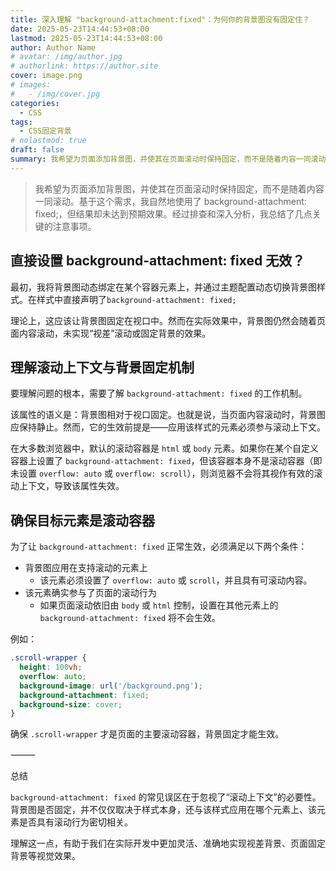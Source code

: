 ```yaml
---
title: 深入理解 "background-attachment:fixed"：为何你的背景图没有固定住？
date: 2025-05-23T14:44:53+08:00
lastmod: 2025-05-23T14:44:53+08:00
author: Author Name
# avatar: /img/author.jpg
# authorlink: https://author.site
cover: image.png
# images:
#   - /img/cover.jpg
categories:
  - CSS
tags:
  - CSS固定背景
# nolastmod: true
draft: false
summary: 我希望为页面添加背景图，并使其在页面滚动时保持固定，而不是随着内容一同滚动。基于这个需求，我自然地使用了 background-attachment: fixed;，但结果却未达到预期效果。经过排查和深入分析，我总结了几点关键的注意事项。
---
```





> 我希望为页面添加背景图，并使其在页面滚动时保持固定，而不是随着内容一同滚动。基于这个需求，我自然地使用了 background-attachment: fixed;，但结果却未达到预期效果。经过排查和深入分析，我总结了几点关键的注意事项。

## 直接设置 background-attachment: fixed 无效？

最初，我将背景图动态绑定在某个容器元素上，并通过主题配置动态切换背景图样式。在样式中直接声明了`background-attachment: fixed;`

理论上，这应该让背景图固定在视口中。然而在实际效果中，背景图仍然会随着页面内容滚动，未实现“视差”滚动或固定背景的效果。

## 理解滚动上下文与背景固定机制

要理解问题的根本，需要了解 `background-attachment: fixed` 的工作机制。

该属性的语义是：背景图相对于视口固定。也就是说，当页面内容滚动时，背景图应保持静止。然而，它的生效前提是——应用该样式的元素必须参与滚动上下文。

在大多数浏览器中，默认的滚动容器是 `html` 或 `body` 元素。如果你在某个自定义容器上设置了 `background-attachment: fixed`，但该容器本身不是滚动容器（即未设置 `overflow: auto` 或 `overflow: scroll`），则浏览器不会将其视作有效的滚动上下文，导致该属性失效。

## 确保目标元素是滚动容器

为了让 `background-attachment: fixed` 正常生效，必须满足以下两个条件：
- 背景图应用在支持滚动的元素上
  - 该元素必须设置了 `overflow: auto` 或 `scroll`，并且具有可滚动内容。
- 该元素确实参与了页面的滚动行为
  - 如果页面滚动依旧由 `body` 或 `html` 控制，设置在其他元素上的 `background-attachment: fixed` 将不会生效。

例如：
```css
.scroll-wrapper {
  height: 100vh;
  overflow: auto;
  background-image: url('/background.png');
  background-attachment: fixed;
  background-size: cover;
}
```
确保 `.scroll-wrapper` 才是页面的主要滚动容器，背景固定才能生效。

⸻

总结

`background-attachment: fixed` 的常见误区在于忽视了“滚动上下文”的必要性。背景图是否固定，并不仅仅取决于样式本身，还与该样式应用在哪个元素上、该元素是否具有滚动行为密切相关。

理解这一点，有助于我们在实际开发中更加灵活、准确地实现视差背景、页面固定背景等视觉效果。

